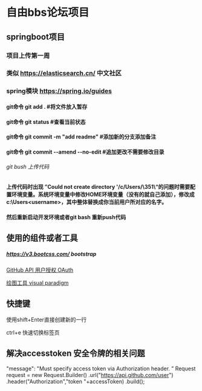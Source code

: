 # 自由bbs论坛项目
## springboot项目
### 项目上传第一周
### 类似 https://elasticsearch.cn/ 中文社区
### spring模块 https://spring.io/guides
#### git命令 git add . #将文件放入暂存
#### git命令 git status #查看当前状态
#### git命令 git commit -m "add readme" #添加新的分支添加备注
#### git命令 git commit --amend --no-edit #追加更改不需要修改目录
###### git bush 上传代码
#### 上传代码时出现 ”Could not create directory '/c/Users/\351\“的问题时需要配置环境变量。系统环境变量中修改HOME环境变量（没有的就自己添加），修改成c:\Users\<username>，其中<username>整体替换成你当前用户所对应的名字。
#### 然后重新启动开发环境或者git bash 重新push代码
## 使用的组件或者工具
##### https://v3.bootcss.com/ bootstrap
[GitHub API 用户授权 OAuth](https://docs.github.com/en/developers/apps/building-oauth-apps/creating-an-oauth-app)

[绘图工具 visual paradigm](https://www.visual-paradigm.com/cn/)

## 快捷键
使用shift+Enter直接创建新的一行

ctrl+e 快速切换标签页

## 解决accesstoken 安全令牌的相关问题  
"message": "Must specify access token via Authorization header. ”
Request request = new Request.Builder()
.url("https://api.github.com/user")
.header("Authorization","token "+accessToken)
.build();
